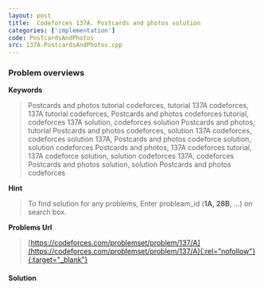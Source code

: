 ```yaml
---
layout: post
title:  Codeforces 137A. Postcards and photos solution
categories: ['implementation']
code: PostcardsAndPhotos
src: 137A-PostcardsAndPhotos.cpp
---
```

### **Problem overviews**

**Keywords**
> Postcards and photos tutorial codeforces, tutorial 137A codeforces, 137A tutorial codeforces, Postcards and photos codeforces tutorial, codeforces 137A solution, codeforces solution Postcards and photos, tutorial Postcards and photos codeforces, solution 137A codeforces, codeforces solution 137A, Postcards and photos codeforce solution, solution codeforces Postcards and photos, 137A codeforces tutorial, 137A codeforce solution, solution codeforces 137A, codeforces Postcards and photos solution, solution Postcards and photos codeforces

**Hint**
> To find solution for any problems, Enter probleam_id (**1A, 28B**, ...) on search box. 

**Problems Url**
> [https://codeforces.com/problemset/problem/137/A](https://codeforces.com/problemset/problem/137/A){:rel="nofollow"}{:target="_blank"}

#### **Solution**



